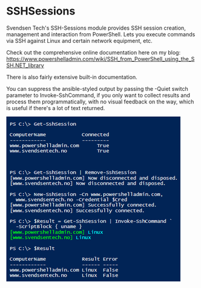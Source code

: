 # SSHSessions
Svendsen Tech's SSH-Sessions module provides SSH session creation, management and interaction from PowerShell. Lets you execute commands via SSH against Linux and certain network equipment, etc.

Check out the comprehensive online documentation here on my blog:
https://www.powershelladmin.com/wiki/SSH_from_PowerShell_using_the_SSH.NET_library 

There is also fairly extensive built-in documentation.

You can suppress the ansible-styled output by passing the -Quiet switch parameter to Invoke-SshCommand, if you only want to collect results and process them programmatically, with no visual feedback on the way, which is useful if there's a lot of text returned.

![alt tag](/img/SSH-Sessions-v2-objects-demo.png)
